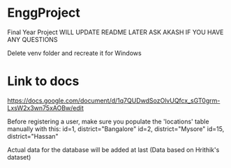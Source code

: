 # EnggProject
Final Year Project
WILL UPDATE README LATER
ASK AKASH IF YOU HAVE ANY QUESTIONS

Delete venv folder and recreate it for Windows

# Link to docs
https://docs.google.com/document/d/1q7QUDwdSozOlvUQfcx_sGT0grm-LxsW2x3wn75xAOBw/edit

Before registering a user, make sure you populate the 'locations' table manually with this:
id=1, district="Bangalore"
id=2, district="Mysore"
id=15, district="Hassan"

Actual data for the database will be added at last (Data based on Hrithik's dataset)